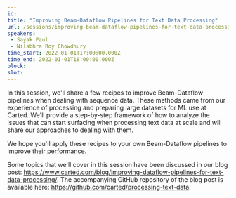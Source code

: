 ```yaml
---
id: 
title: "Improving Beam-Dataflow Pipelines for Text Data Processing"
url: /sessions/improving-beam-dataflow-pipelines-for-text-data-processing
speakers:
 - Sayak Paul
 - Nilabhra Roy Chowdhury
time_start: 2022-01-01T17:00:00.000Z
time_end: 2022-01-01T18:00:00.000Z
block: 
slot: 
---
```


In this session, we'll share a few recipes to improve Beam-Dataflow pipelines when dealing with sequence data. These methods came from our experience of processing and preparing large datasets for ML use at Carted. We'll provide a step-by-step framework of how to analyze the issues that can start surfacing when processing text data at scale and will share our approaches to dealing with them.
 
We hope you'll apply these recipes to your own Beam-Dataflow pipelines to improve their performance. 
 
Some topics that we'll cover in this session have been discussed in our blog post: https://www.carted.com/blog/improving-dataflow-pipelines-for-text-data-processing/. The accompanying GitHub repository of the blog post is available here: https://github.com/carted/processing-text-data.